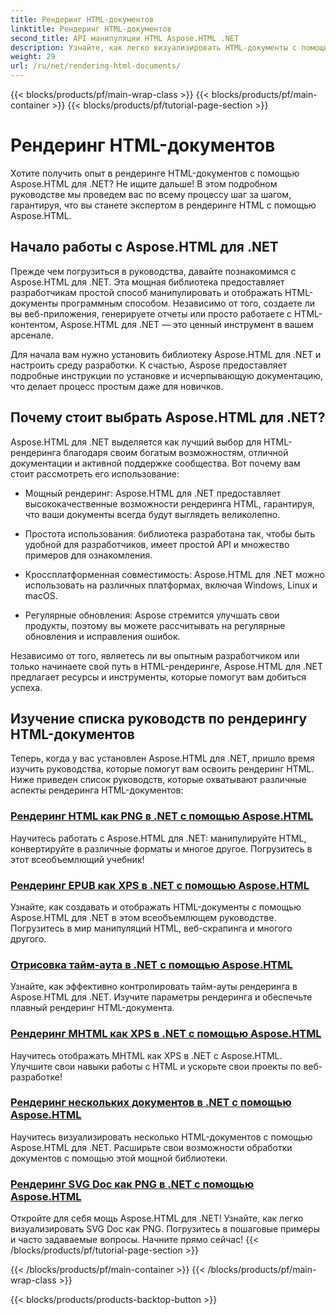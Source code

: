 ```yaml
---
title: Рендеринг HTML-документов
linktitle: Рендеринг HTML-документов
second_title: API манипуляции HTML Aspose.HTML .NET
description: Узнайте, как легко визуализировать HTML-документы с помощью учебных пособий Aspose.HTML для .NET. Изучите полный список учебных пособий, чтобы освоить визуализацию HTML.
weight: 29
url: /ru/net/rendering-html-documents/
---
```


{{< blocks/products/pf/main-wrap-class >}}
{{< blocks/products/pf/main-container >}}
{{< blocks/products/pf/tutorial-page-section >}}

# Рендеринг HTML-документов


Хотите получить опыт в рендеринге HTML-документов с помощью Aspose.HTML для .NET? Не ищите дальше! В этом подробном руководстве мы проведем вас по всему процессу шаг за шагом, гарантируя, что вы станете экспертом в рендеринге HTML с помощью Aspose.HTML.

## Начало работы с Aspose.HTML для .NET

Прежде чем погрузиться в руководства, давайте познакомимся с Aspose.HTML для .NET. Эта мощная библиотека предоставляет разработчикам простой способ манипулировать и отображать HTML-документы программным способом. Независимо от того, создаете ли вы веб-приложения, генерируете отчеты или просто работаете с HTML-контентом, Aspose.HTML для .NET — это ценный инструмент в вашем арсенале.

Для начала вам нужно установить библиотеку Aspose.HTML для .NET и настроить среду разработки. К счастью, Aspose предоставляет подробные инструкции по установке и исчерпывающую документацию, что делает процесс простым даже для новичков.

## Почему стоит выбрать Aspose.HTML для .NET?

Aspose.HTML для .NET выделяется как лучший выбор для HTML-рендеринга благодаря своим богатым возможностям, отличной документации и активной поддержке сообщества. Вот почему вам стоит рассмотреть его использование:

- Мощный рендеринг: Aspose.HTML для .NET предоставляет высококачественные возможности рендеринга HTML, гарантируя, что ваши документы всегда будут выглядеть великолепно.

- Простота использования: библиотека разработана так, чтобы быть удобной для разработчиков, имеет простой API и множество примеров для ознакомления.

- Кроссплатформенная совместимость: Aspose.HTML для .NET можно использовать на различных платформах, включая Windows, Linux и macOS.

- Регулярные обновления: Aspose стремится улучшать свои продукты, поэтому вы можете рассчитывать на регулярные обновления и исправления ошибок.

Независимо от того, являетесь ли вы опытным разработчиком или только начинаете свой путь в HTML-рендеринге, Aspose.HTML для .NET предлагает ресурсы и инструменты, которые помогут вам добиться успеха.

## Изучение списка руководств по рендерингу HTML-документов

Теперь, когда у вас установлен Aspose.HTML для .NET, пришло время изучить руководства, которые помогут вам освоить рендеринг HTML. Ниже приведен список руководств, которые охватывают различные аспекты рендеринга HTML-документов:

### [Рендеринг HTML как PNG в .NET с помощью Aspose.HTML](./render-html-as-png/)
Научитесь работать с Aspose.HTML для .NET: манипулируйте HTML, конвертируйте в различные форматы и многое другое. Погрузитесь в этот всеобъемлющий учебник!
### [Рендеринг EPUB как XPS в .NET с помощью Aspose.HTML](./render-epub-as-xps/)
Узнайте, как создавать и отображать HTML-документы с помощью Aspose.HTML для .NET в этом всеобъемлющем руководстве. Погрузитесь в мир манипуляций HTML, веб-скрапинга и многого другого.
### [Отрисовка тайм-аута в .NET с помощью Aspose.HTML](./rendering-timeout/)
Узнайте, как эффективно контролировать тайм-ауты рендеринга в Aspose.HTML для .NET. Изучите параметры рендеринга и обеспечьте плавный рендеринг HTML-документа.
### [Рендеринг MHTML как XPS в .NET с помощью Aspose.HTML](./render-mhtml-as-xps/)
 Научитесь отображать MHTML как XPS в .NET с Aspose.HTML. Улучшите свои навыки работы с HTML и ускорьте свои проекты по веб-разработке!
### [Рендеринг нескольких документов в .NET с помощью Aspose.HTML](./render-multiple-documents/)
Научитесь визуализировать несколько HTML-документов с помощью Aspose.HTML для .NET. Расширьте свои возможности обработки документов с помощью этой мощной библиотеки.
### [Рендеринг SVG Doc как PNG в .NET с помощью Aspose.HTML](./render-svg-doc-as-png/)
Откройте для себя мощь Aspose.HTML для .NET! Узнайте, как легко визуализировать SVG Doc как PNG. Погрузитесь в пошаговые примеры и часто задаваемые вопросы. Начните прямо сейчас!
{{< /blocks/products/pf/tutorial-page-section >}}

{{< /blocks/products/pf/main-container >}}
{{< /blocks/products/pf/main-wrap-class >}}

{{< blocks/products/products-backtop-button >}}
